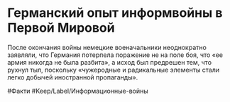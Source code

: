 # Германский опыт информвойны в Первой Мировой

После окончания войны немецкие военачальники неоднократно заявляли, что Германия потерпела поражение не на поле боя, что «ее армия никогда не была разбита», а исход был предрешен тем, что рухнул тыл, поскольку «чужеродные и радикальные элементы стали легко добычей иностранной пропаганды».

#Факти #Keep/Label/Информационные-войны